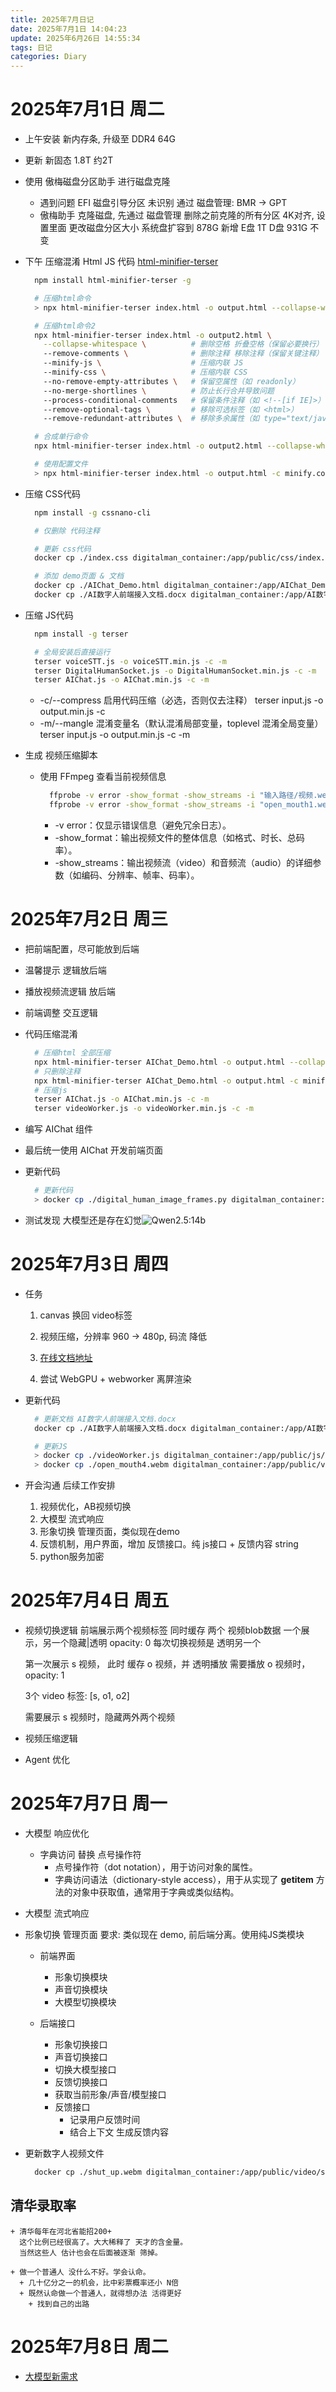 ```yaml
---
title: 2025年7月日记
date: 2025年7月1日 14:04:23
update: 2025年6月26日 14:55:34
tags: 日记
categories: Diary
---
```

# 2025年7月1日 周二
  + 上午安装 新内存条, 升级至 DDR4 64G
  + 更新 新固态 1.8T 约2T
  + 使用 傲梅磁盘分区助手
    进行磁盘克隆
    - 遇到问题 EFI 磁盘引导分区 未识别
      通过 磁盘管理: BMR -> GPT
    - 傲梅助手 克隆磁盘, 先通过 磁盘管理 删除之前克隆的所有分区
      4K对齐, 设置里面 更改磁盘分区大小
      系统盘扩容到 878G
      新增 E盘 1T
      D盘 931G 不变

  + 下午 压缩混淆 Html JS 代码
    [html-minifier-terser](https://www.npmjs.com/package/html-minifier-terser)
    ```bash
      npm install html-minifier-terser -g

      # 压缩html命令
      > npx html-minifier-terser index.html -o output.html --collapse-whitespace --remove-comments --minify-js --minify-css

      # 压缩html命令2
      npx html-minifier-terser index.html -o output2.html \
        --collapse-whitespace \          # 删除空格 折叠空格（保留必要换行）
        --remove-comments \              # 删除注释 移除注释（保留关键注释）
        --minify-js \                    # 压缩内联 JS
        --minify-css \                   # 压缩内联 CSS
        --no-remove-empty-attributes \   # 保留空属性（如 readonly）
        --no-merge-shortlines \          # 防止长行合并导致问题
        --process-conditional-comments   # 保留条件注释（如 <!--[if IE]>）
        --remove-optional-tags \         # 移除可选标签（如 <html>）
        --remove-redundant-attributes \  # 移除多余属性（如 type="text/javascript"）

      # 合成单行命令
      npx html-minifier-terser index.html -o output2.html --collapse-whitespace --remove-comments --minify-js --minify-css --process-conditional-comments

      # 使用配置文件
      > npx html-minifier-terser index.html -o output.html -c minify.config.json
    ```

  + 压缩 CSS代码
    ```bash
      npm install -g cssnano-cli

      # 仅删除 代码注释

      # 更新 css代码
      docker cp ./index.css digitalman_container:/app/public/css/index.css

      # 添加 demo页面 & 文档
      docker cp ./AIChat_Demo.html digitalman_container:/app/AIChat_Demo.html
      docker cp ./AI数字人前端接入文档.docx digitalman_container:/app/AI数字人前端接入文档.docx
    ```

  + 压缩 JS代码
    ```bash
      npm install -g terser

      # 全局安装后直接运行
      terser voiceSTT.js -o voiceSTT.min.js -c -m
      terser DigitalHumanSocket.js -o DigitalHumanSocket.min.js -c -m
      terser AIChat.js -o AIChat.min.js -c -m
    ```
    + -c/--compress	启用代码压缩（必选，否则仅去注释）
      terser input.js -o output.min.js -c
    + -m/--mangle	混淆变量名（默认混淆局部变量，toplevel 混淆全局变量）
      terser input.js -o output.min.js -c -m

  + 生成 视频压缩脚本
    + 使用 FFmpeg 查看当前视频信息
      ```bash
        ffprobe -v error -show_format -show_streams -i "输入路径/视频.webm"
        ffprobe -v error -show_format -show_streams -i "open_mouth1.webm"
      ```
      + -v error：仅显示错误信息（避免冗余日志）。
      + -show_format：输出视频文件的整体信息（如格式、时长、总码率）。
      + -show_streams：输出视频流（video）和音频流（audio）的详细参数（如编码、分辨率、帧率、码率）。

# 2025年7月2日 周三
  + 把前端配置，尽可能放到后端
  + 温馨提示 逻辑放后端
  + 播放视频流逻辑 放后端
  + 前端调整 交互逻辑

  + 代码压缩混淆
    ```bash
      # 压缩html 全部压缩
      npx html-minifier-terser AIChat_Demo.html -o output.html --collapse-whitespace --remove-comments --minify-js --minify-css
      # 只删除注释
      npx html-minifier-terser AIChat_Demo.html -o output.html -c minify.config.json
      # 压缩js
      terser AIChat.js -o AIChat.min.js -c -m
      terser videoWorker.js -o videoWorker.min.js -c -m
    ```
  + 编写 AIChat 组件

  + 最后统一使用 AIChat 开发前端页面

  + 更新代码
    ```bash
      # 更新代码
      > docker cp ./digital_human_image_frames.py digitalman_container:/app/src/api/digital_human_image_frames.py

    ```

  + 测试发现 大模型还是存在幻觉![Qwen2.5:14b](image.png)

# 2025年7月3日 周四
  + 任务
    1. canvas 换回 video标签
    2. 视频压缩，分辨率 960 -> 480p, 码流 降低

    3. [在线文档地址](https://47.93.245.95:16100/AI%E6%95%B0%E5%AD%97%E4%BA%BA%E5%89%8D%E7%AB%AF%E6%8E%A5%E5%85%A5%E6%96%87%E6%A1%A3.docx)

    4. 尝试 WebGPU + webworker 离屏渲染

  + 更新代码
    ```bash
      # 更新文档 AI数字人前端接入文档.docx
      docker cp ./AI数字人前端接入文档.docx digitalman_container:/app/AI数字人前端接入文档.docx

      # 更新JS
      > docker cp ./videoWorker.js digitalman_container:/app/public/js/videoWorker.js
      > docker cp ./open_mouth4.webm digitalman_container:/app/public/video/open_mouth4.webm
    ```

  + 开会沟通 后续工作安排
    1. 视频优化，AB视频切换
    2. 大模型 流式响应
    3. 形象切换 管理页面，类似现在demo
    4. 反馈机制，用户界面，增加 反馈接口。纯 js接口 + 反馈内容 string
    5. python服务加密

# 2025年7月4日 周五
  + 视频切换逻辑
    前端展示两个视频标签
    同时缓存 两个 视频blob数据
    一个展示，另一个隐藏|透明 opacity: 0
    每次切换视频是 透明另一个

    第一次展示 s 视频，
    此时 缓存 o 视频，并 透明播放
    需要播放 o 视频时，opacity: 1

    3个 video 标签: [s, o1, o2]

    需要展示 s 视频时，隐藏两外两个视频

  + 视频压缩逻辑

  + Agent 优化

# 2025年7月7日 周一
  + 大模型 响应优化
    + 字典访问 替换 点号操作符
      + 点号操作符（dot notation），用于访问对象的属性。
      + 字典访问语法（dictionary-style access），用于从实现了 __getitem__ 方法的对象中获取值，通常用于字典或类似结构。
  + 大模型 流式响应
  + 形象切换 管理页面
    要求: 类似现在 demo, 前后端分离。使用纯JS类模块

    + 前端界面
      + 形象切换模块
      + 声音切换模块
      + 大模型切换模块

    + 后端接口
      + 形象切换接口
      + 声音切换接口
      + 切换大模型接口
      + 反馈切换接口
      + 获取当前形象/声音/模型接口
      + 反馈接口
        + 记录用户反馈时间
        + 结合上下文 生成反馈内容

  + 更新数字人视频文件
    ```bash
      docker cp ./shut_up.webm digitalman_container:/app/public/video/shut_up.webm
    ```
  ## 清华录取率
    + 清华每年在河北省能招200+
      这个比例已经很高了。大大稀释了 天才的含金量。
      当然这些人 估计也会在后面被逐渐 筛掉。

    + 做一个普通人 没什么不好。学会认命。
      + 几十亿分之一的机会，比中彩票概率还小 N倍
      + 既然认命做一个普通人，就得想办法 活得更好
        + 找到自己的出路

# 2025年7月8日 周二
  + [大模型新需求](./大模型新需求.md)
